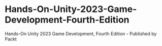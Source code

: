 # Hands-On-Unity-2023-Game-Development-Fourth-Edition
Hands-On Unity 2023 Game Development, Fourth Edition - Published by Packt
